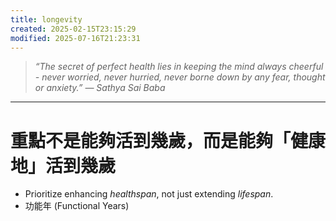 ```yaml
---
title: longevity
created: 2025-02-15T23:15:29
modified: 2025-07-16T21:23:31
---
```


> _“The secret of perfect health lies in keeping the mind always cheerful - never worried, never hurried, never borne down by any fear, thought or anxiety.” — Sathya Sai Baba_

---

# 重點不是能夠活到幾歲，而是能夠「健康地」活到幾歲

* Prioritize enhancing _healthspan_, not just extending _lifespan_.
* 功能年 (Functional Years)
